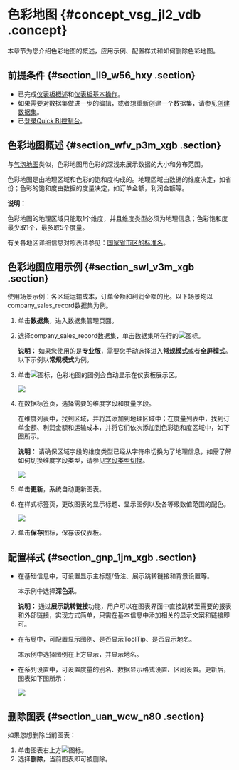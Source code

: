 # 色彩地图 {#concept_vsg_jl2_vdb .concept}

本章节为您介绍色彩地图的概述，应用示例、配置样式和如何删除色彩地图。

## 前提条件 {#section_ll9_w56_hxy .section}

-   已完成[仪表板概述](cn.zh-CN/用户指南/仪表板制作/仪表板概述.md#)和[仪表板基本操作](cn.zh-CN/用户指南/仪表板制作/仪表板基本操作/仪表板基本操作概述.md#)。
-   如果需要对数据集做进一步的编辑，或者想重新创建一个数据集，请参见[创建数据集](cn.zh-CN/用户指南/数据建模/管理数据集/创建数据集.md#)。
-   已[登录Quick BI控制台](https://account.aliyun.com/login/mixlogin.htm?)。


## 色彩地图概述 {#section_wfv_p3m_xgb .section}

与[气泡地图](cn.zh-CN/用户指南/仪表板制作/仪表板图表制作/气泡地图.md#)类似，色彩地图用色彩的深浅来展示数据的大小和分布范围。

色彩地图是由地理区域和色彩的饱和度构成的。地理区域由数据的维度决定，如省份；色彩的饱和度由数据的度量决定，如订单金额，利润金额等。

**说明：** 

色彩地图的地理区域只能取1个维度，并且维度类型必须为地理信息；色彩饱和度最少取1个，最多取5个度量。

有关各地区详细信息对照表请参见：[国家省市区的标准名](http://docs-aliyun.cn-hangzhou.oss.aliyun-inc.com/assets/attach/128200/cn_zh/1564644494031/%E5%9B%BD%E5%AE%B6%E7%9C%81%E5%B8%82%E5%8C%BA%E7%9A%84%E6%A0%87%E5%87%86%E5%90%8D.xlsx)。

## 色彩地图应用示例 {#section_swl_v3m_xgb .section}

使用场景示例：各区域运输成本，订单金额和利润金额的比。以下场景均以company\_sales\_record数据集为例。

1.  单击**数据集**，进入数据集管理页面。
2.  选择company\_sales\_record数据集，单击数据集所在行的![](http://static-aliyun-doc.oss-cn-hangzhou.aliyuncs.com/assets/img/1068751/156820576559213_zh-CN.png)图标。

    **说明：** 如果您使用的是**专业版**，需要您手动选择进入**常规模式**或者**全屏模式**。以下示例以**常规模式**为例。

3.  单击![](http://static-aliyun-doc.oss-cn-hangzhou.aliyuncs.com/assets/img/9130/156820576560245_zh-CN.png)图标，色彩地图的图例会自动显示在仪表板展示区。

    ![](http://static-aliyun-doc.oss-cn-hangzhou.aliyuncs.com/assets/img/9130/156820576560250_zh-CN.png)

4.  在数据标签页，选择需要的维度字段和度量字段。

    在维度列表中，找到区域，并将其添加到地理区域中；在度量列表中，找到订单金额、利润金额和运输成本，并将它们依次添加到色彩饱和度区域中，如下图所示。

    **说明：** 请确保区域字段的维度类型已经从字符串切换为了地理信息，如需了解如何切换维度字段类型，请参见[字段类型切换](cn.zh-CN/用户指南/数据建模/管理数据集/字段类型切换.md#)。

    ![](http://static-aliyun-doc.oss-cn-hangzhou.aliyuncs.com/assets/img/9130/15682057651720_zh-CN.png)

5.  单击**更新**，系统自动更新图表。
6.  在样式标签页，更改图表的显示标题、显示图例以及各等级数值范围的配色。

    ![](http://static-aliyun-doc.oss-cn-hangzhou.aliyuncs.com/assets/img/9130/15682057651721_zh-CN.png)

7.  单击**保存**图标，保存该仪表板。

## 配置样式 {#section_gnp_1jm_xgb .section}

-   在基础信息中，可设置显示主标题/备注、展示跳转链接和背景设置等。

    本示例中选择**深色系**。

    **说明：** 通过**展示跳转链接**功能，用户可以在图表界面中直接跳转至需要的报表和外部链接，实现方式简单，只需在基本信息中添加相关的显示文案和链接即可。

-   在布局中，可配置显示图例、是否显示ToolTip、是否显示地名。

    本示例中选择图例在上方显示，并显示地名。

-   在系列设置中，可设置度量的别名、数据显示格式设置、区间设置。更新后，图表如下图所示：

    ![](http://static-aliyun-doc.oss-cn-hangzhou.aliyuncs.com/assets/img/9130/156820576539620_zh-CN.png)


## 删除图表 {#section_uan_wcw_n80 .section}

如果您想删除当前图表：

1.  单击图表右上方![](http://static-aliyun-doc.oss-cn-hangzhou.aliyuncs.com/assets/img/1068751/156820576558783_zh-CN.png)图标。
2.  选择**删除**，当前图表即可被删除。

